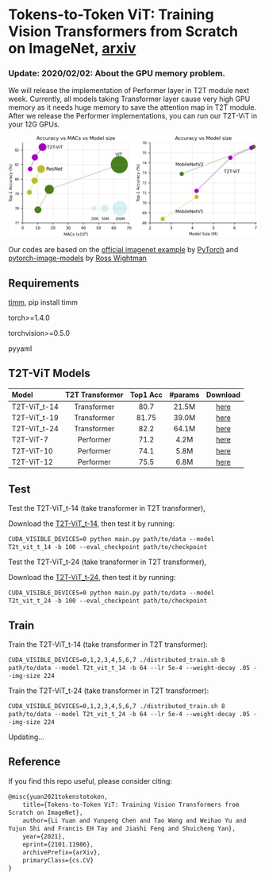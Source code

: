 # Tokens-to-Token ViT: Training Vision Transformers from Scratch on ImageNet, [arxiv](https://arxiv.org/abs/2101.11986)

### Update: 2020/02/02: About the GPU memory problem. 

We will release the implementation of Performer layer in T2T module next week. Currently, all models taking Transformer layer cause very high GPU memory as it needs huge memory to save the attention map in T2T module. After we release the Performer implementations, you can run our T2T-ViT in your 12G GPUs. 



![](images/f1.png)

Our codes are based on the [official imagenet example](https://github.com/pytorch/examples/tree/master/imagenet) by [PyTorch](https://pytorch.org/) and [pytorch-image-models](https://github.com/rwightman/pytorch-image-models) by [Ross Wightman](https://github.com/rwightman)


## Requirements
[timm](https://github.com/rwightman/pytorch-image-models), pip install timm

torch>=1.4.0

torchvision>=0.5.0

pyyaml


## T2T-ViT Models


| Model    | T2T Transformer | Top1 Acc | #params |  Download|
| :---     |   :---:         |  :---:   |  :---:  |  :---:  | 
| T2T-ViT_t-14 | Transformer |   80.7   |  21.5M | [here](https://drive.google.com/file/d/1GG_hOMwC_ceDt_FqlESQ8QhCHATLfIJC/view?usp=sharing)  | 
| T2T-ViT_t-19 | Transformer |   81.75   |  39.0M | [here](https://drive.google.com/file/d/1GdTwGuvZKiZTs4euAmEvRwT_czDOKKqJ/view?usp=sharing) | 
| T2T-ViT_t-24 | Transformer |   82.2   |  64.1M | [here](https://drive.google.com/file/d/1Edw9jFasXFl5LVrRvJ44vMuQXOlvbDJP/view?usp=sharing) | 
| T2T-ViT-7    |  Performer  |   71.2   |  4.2M  | [here](https://drive.google.com/file/d/1nmp77cSrGfE1CeW_aUAFihfxmz4AWAcT/view?usp=sharing)| 
| T2T-ViT-10   |  Performer  |   74.1   |  5.8M  | [here](https://drive.google.com/file/d/1mn4Qyl-WfmytDSB530Nb0ie3Y5DMCzM_/view?usp=sharing)  | 
| T2T-ViT-12   |  Performer  |   75.5   |  6.8M  | [here](https://drive.google.com/file/d/1LMnlAFJsKnQLfbqX0vYs4n30H4DfXuI8/view?usp=sharing)  | 


## Test

Test the T2T-ViT_t-14 (take transformer in T2T transformer),

Download the [T2T-ViT_t-14](https://drive.google.com/file/d/1GG_hOMwC_ceDt_FqlESQ8QhCHATLfIJC/view?usp=sharing), then test it by running:

```
CUDA_VISIBLE_DEVICES=0 python main.py path/to/data --model T2t_vit_t_14 -b 100 --eval_checkpoint path/to/checkpoint
```

Test the T2T-ViT_t-24 (take transformer in T2T transformer),

Download the [T2T-ViT_t-24](https://drive.google.com/file/d/1Edw9jFasXFl5LVrRvJ44vMuQXOlvbDJP/view?usp=sharing), then test it by running:

```
CUDA_VISIBLE_DEVICES=0 python main.py path/to/data --model T2t_vit_t_24 -b 100 --eval_checkpoint path/to/checkpoint
```

## Train

Train the T2T-ViT_t-14 (take transformer in T2T transformer):
```
CUDA_VISIBLE_DEVICES=0,1,2,3,4,5,6,7 ./distributed_train.sh 8 path/to/data --model T2t_vit_t_14 -b 64 --lr 5e-4 --weight-decay .05 --img-size 224
```

Train the T2T-ViT_t-24 (take transformer in T2T transformer):
```
CUDA_VISIBLE_DEVICES=0,1,2,3,4,5,6,7 ./distributed_train.sh 8 path/to/data --model T2t_vit_t_24 -b 64 --lr 5e-4 --weight-decay .05 --img-size 224
```


Updating...


## Reference
If you find this repo useful, please consider citing:
```
@misc{yuan2021tokenstotoken,
    title={Tokens-to-Token ViT: Training Vision Transformers from Scratch on ImageNet},
    author={Li Yuan and Yunpeng Chen and Tao Wang and Weihao Yu and Yujun Shi and Francis EH Tay and Jiashi Feng and Shuicheng Yan},
    year={2021},
    eprint={2101.11986},
    archivePrefix={arXiv},
    primaryClass={cs.CV}
}
```
